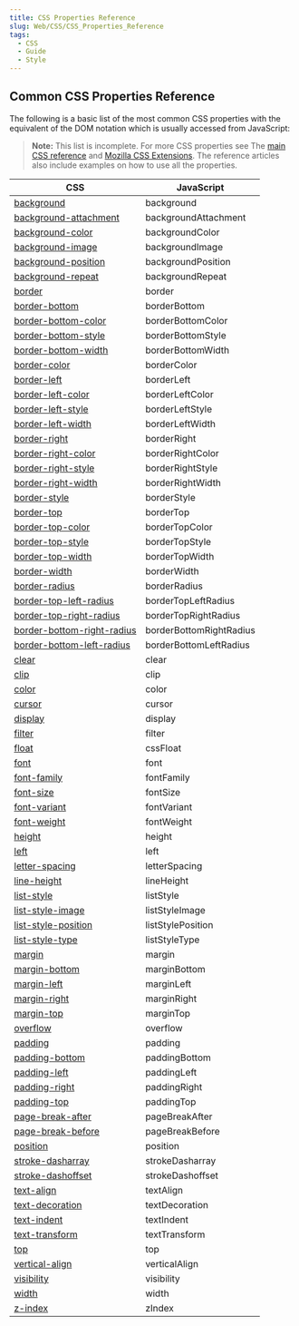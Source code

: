 ```yaml
---
title: CSS Properties Reference
slug: Web/CSS/CSS_Properties_Reference
tags:
  - CSS
  - Guide
  - Style
---
```


## Common CSS Properties Reference

The following is a basic list of the most common CSS properties with the equivalent of the DOM notation which is usually accessed from JavaScript:

> **Note:** This list is incomplete. For more CSS properties see The [main CSS reference](/en-US/docs/Web/CSS/Reference) and [Mozilla CSS Extensions](/en-US/docs/Web/CSS/Mozilla_Extensions). The reference articles also include examples on how to use all the properties.

| **CSS**                                                              | **JavaScript**          |
| -------------------------------------------------------------------- | ----------------------- |
| [background](/en-US/docs/Web/CSS/background)                         | background              |
| [background-attachment](/en-US/docs/Web/CSS/background-attachment)   | backgroundAttachment    |
| [background-color](/en-US/docs/Web/CSS/background-color)             | backgroundColor         |
| [background-image](/en-US/docs/Web/CSS/background-image)             | backgroundImage         |
| [background-position](/en-US/docs/Web/CSS/background-position)       | backgroundPosition      |
| [background-repeat](/en-US/docs/Web/CSS/background-repeat)           | backgroundRepeat        |
| [border](/en-US/docs/Web/CSS/border)                                 | border                  |
| [border-bottom](/en-US/docs/Web/CSS/border-bottom)                   | borderBottom            |
| [border-bottom-color](/en-US/docs/Web/CSS/border-bottom-color)       | borderBottomColor       |
| [border-bottom-style](/en-US/docs/Web/CSS/border-bottom-style)       | borderBottomStyle       |
| [border-bottom-width](/en-US/docs/Web/CSS/border-bottom-width)       | borderBottomWidth       |
| [border-color](/en-US/docs/Web/CSS/border-color)                     | borderColor             |
| [border-left](/en-US/docs/Web/CSS/border-left)                       | borderLeft              |
| [border-left-color](/en-US/docs/Web/CSS/border-left-color)           | borderLeftColor         |
| [border-left-style](/en-US/docs/Web/CSS/border-left-style)           | borderLeftStyle         |
| [border-left-width](/en-US/docs/Web/CSS/border-left-width)           | borderLeftWidth         |
| [border-right](/en-US/docs/Web/CSS/border-right)                     | borderRight             |
| [border-right-color](/en-US/docs/Web/CSS/border-right-color)         | borderRightColor        |
| [border-right-style](/en-US/docs/Web/CSS/border-right-style)         | borderRightStyle        |
| [border-right-width](/en-US/docs/Web/CSS/border-right-width)         | borderRightWidth        |
| [border-style](/en-US/docs/Web/CSS/border-style)                     | borderStyle             |
| [border-top](/en-US/docs/Web/CSS/border-top)                         | borderTop               |
| [border-top-color](/en-US/docs/Web/CSS/border-top-color)             | borderTopColor          |
| [border-top-style](/en-US/docs/Web/CSS/border-top-style)             | borderTopStyle          |
| [border-top-width](/en-US/docs/Web/CSS/border-top-width)             | borderTopWidth          |
| [border-width](/en-US/docs/Web/CSS/border-width)                     | borderWidth             |
| [border-radius](/en-US/docs/Web/CSS/border-top-style)                | borderRadius            |
| [border-top-left-radius](/en-US/docs/Web/CSS/border-top-width)       | borderTopLeftRadius     |
| [border-top-right-radius](/en-US/docs/Web/CSS/border-width)          | borderTopRightRadius    |
| [border-bottom-right-radius](/en-US/docs/Web/CSS/border-top-width)   | borderBottomRightRadius |
| [border-bottom-left-radius](/en-US/docs/Web/CSS/border-width)        | borderBottomLeftRadius  |
| [clear](/en-US/docs/Web/CSS/clear)                                   | clear                   |
| [clip](/en-US/docs/Web/CSS/clip)                                     | clip                    |
| [color](/en-US/docs/Web/CSS/color)                                   | color                   |
| [cursor](/en-US/docs/Web/CSS/cursor)                                 | cursor                  |
| [display](/en-US/docs/Web/CSS/display)                               | display                 |
| [filter](/en-US/docs/Web/CSS/filter)                                 | filter                  |
| [float](/en-US/docs/Web/CSS/float)                                   | cssFloat                |
| [font](/en-US/docs/Web/CSS/font)                                     | font                    |
| [font-family](/en-US/docs/Web/CSS/font-family)                       | fontFamily              |
| [font-size](/en-US/docs/Web/CSS/font-size)                           | fontSize                |
| [font-variant](/en-US/docs/Web/CSS/font-variant)                     | fontVariant             |
| [font-weight](/en-US/docs/Web/CSS/font-weight)                       | fontWeight              |
| [height](/en-US/docs/Web/CSS/height)                                 | height                  |
| [left](/en-US/docs/Web/CSS/left)                                     | left                    |
| [letter-spacing](/en-US/docs/Web/CSS/letter-spacing)                 | letterSpacing           |
| [line-height](/en-US/docs/Web/CSS/line-height)                       | lineHeight              |
| [list-style](/en-US/docs/Web/CSS/list-style)                         | listStyle               |
| [list-style-image](/en-US/docs/Web/CSS/list-style-image)             | listStyleImage          |
| [list-style-position](/en-US/docs/Web/CSS/list-style-position)       | listStylePosition       |
| [list-style-type](/en-US/docs/Web/CSS/list-style-type)               | listStyleType           |
| [margin](/en-US/docs/Web/CSS/margin)                                 | margin                  |
| [margin-bottom](/en-US/docs/Web/CSS/margin-bottom)                   | marginBottom            |
| [margin-left](/en-US/docs/Web/CSS/margin-left)                       | marginLeft              |
| [margin-right](/en-US/docs/Web/CSS/margin-right)                     | marginRight             |
| [margin-top](/en-US/docs/Web/CSS/margin-top)                         | marginTop               |
| [overflow](/en-US/docs/Web/CSS/overflow)                             | overflow                |
| [padding](/en-US/docs/Web/CSS/padding)                               | padding                 |
| [padding-bottom](/en-US/docs/Web/CSS/padding-bottom)                 | paddingBottom           |
| [padding-left](/en-US/docs/Web/CSS/padding-left)                     | paddingLeft             |
| [padding-right](/en-US/docs/Web/CSS/padding-right)                   | paddingRight            |
| [padding-top](/en-US/docs/Web/CSS/padding-top)                       | paddingTop              |
| [page-break-after](/en-US/docs/Web/CSS/page-break-after)             | pageBreakAfter          |
| [page-break-before](/en-US/docs/Web/CSS/page-break-before)           | pageBreakBefore         |
| [position](/en-US/docs/Web/CSS/position)                             | position                |
| [stroke-dasharray](/en-US/docs/Web/SVG/Attribute/stroke-dasharray)   | strokeDasharray         |
| [stroke-dashoffset](/en-US/docs/Web/SVG/Attribute/stroke-dashoffset) | strokeDashoffset        |
| [text-align](/en-US/docs/Web/CSS/text-align)                         | textAlign               |
| [text-decoration](/en-US/docs/Web/CSS/text-decoration)               | textDecoration          |
| [text-indent](/en-US/docs/Web/CSS/text-indent)                       | textIndent              |
| [text-transform](/en-US/docs/Web/CSS/text-transform)                 | textTransform           |
| [top](/en-US/docs/Web/CSS/top)                                       | top                     |
| [vertical-align](/en-US/docs/Web/CSS/vertical-align)                 | verticalAlign           |
| [visibility](/en-US/docs/Web/CSS/visibility)                         | visibility              |
| [width](/en-US/docs/Web/CSS/width)                                   | width                   |
| [z-index](/en-US/docs/Web/CSS/z-index)                               | zIndex                  |

